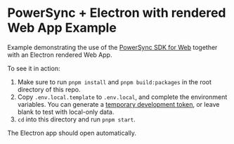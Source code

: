 # PowerSync + Electron with rendered Web App Example

Example demonstrating the use of the [PowerSync SDK for Web](/packages/web/README.md) together with an Electron rendered Web App.

To see it in action:

1. Make sure to run `pnpm install` and `pnpm build:packages` in the root directory of this repo.
2. Copy `.env.local.template` to `.env.local`, and complete the environment variables. You can generate a [temporary development token](https://docs.powersync.com/usage/installation/authentication-setup/development-tokens), or leave blank to test with local-only data.
3. `cd` into this directory and run `pnpm start`.

The Electron app should open automatically.
